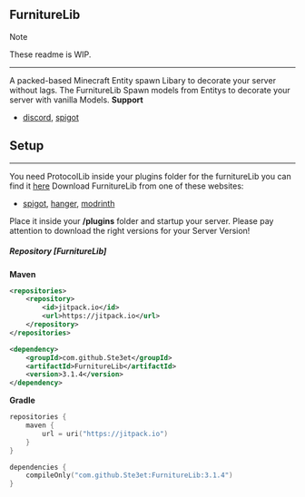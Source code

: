 ## FurnitureLib
> [!NOTE]
> These readme is WIP.
---
A packed-based Minecraft Entity spawn Libary to decorate your server without lags.
The FurnitureLib Spawn models from Entitys to decorate your server with vanilla Models.
**Support**
- [discord](https://discord.gg/7vmyXz3), [spigot](https://www.spigotmc.org/resources/furniturelibary-protectionlib.9368/)

## Setup
---
You need ProtocolLib inside your plugins folder for the furnitureLib you can find it [here](https://www.spigotmc.org/resources/protocollib.1997/)
Download FurnitureLib from one of these websites:
- [spigot](https://www.spigotmc.org/resources/furniturelibary-protectionlib.9368/), [hanger](https://hangar.papermc.io/Ste3et_C0st/FurnitureLibary), [modrinth](https://modrinth.com/plugin/furniturelib)

Place it inside your **/plugins** folder and startup your server.
Please pay attention to download the right versions for your Server Version!
##### Repository [FurnitureLib]
**Maven**
```xml
<repositories>
	<repository>
	    <id>jitpack.io</id>
	    <url>https://jitpack.io</url>
	</repository>
</repositories>
```
```xml
<dependency>
    <groupId>com.github.Ste3et</groupId>
	<artifactId>FurnitureLib</artifactId>
    <version>3.1.4</version>
</dependency>
```
**Gradle**
```kotlin
repositories {
    maven {
        url = uri("https://jitpack.io")
    }
}

dependencies {
    compileOnly("com.github.Ste3et:FurnitureLib:3.1.4")
}
```